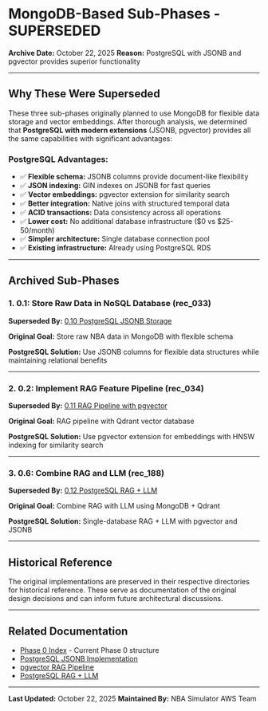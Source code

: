 # MongoDB-Based Sub-Phases - SUPERSEDED

**Archive Date:** October 22, 2025
**Reason:** PostgreSQL with JSONB and pgvector provides superior functionality

---

## Why These Were Superseded

These three sub-phases originally planned to use MongoDB for flexible data storage and vector embeddings. After thorough analysis, we determined that **PostgreSQL with modern extensions** (JSONB, pgvector) provides all the same capabilities with significant advantages:

### PostgreSQL Advantages:
- ✅ **Flexible schema:** JSONB columns provide document-like flexibility
- ✅ **JSON indexing:** GIN indexes on JSONB for fast queries
- ✅ **Vector embeddings:** pgvector extension for similarity search
- ✅ **Better integration:** Native joins with structured temporal data
- ✅ **ACID transactions:** Data consistency across all operations
- ✅ **Lower cost:** No additional database infrastructure ($0 vs $25-50/month)
- ✅ **Simpler architecture:** Single database connection pool
- ✅ **Existing infrastructure:** Already using PostgreSQL RDS

---

## Archived Sub-Phases

### 1. 0.1: Store Raw Data in NoSQL Database (rec_033)
**Superseded By:** [0.10 PostgreSQL JSONB Storage](../../0.10_postgresql_jsonb_storage/README.md)

**Original Goal:** Store raw NBA data in MongoDB with flexible schema

**PostgreSQL Solution:** Use JSONB columns for flexible data structures while maintaining relational benefits

---

### 2. 0.2: Implement RAG Feature Pipeline (rec_034)
**Superseded By:** [0.11 RAG Pipeline with pgvector](../../0.11_rag_pipeline_pgvector/README.md)

**Original Goal:** RAG pipeline with Qdrant vector database

**PostgreSQL Solution:** Use pgvector extension for embeddings with HNSW indexing for similarity search

---

### 3. 0.6: Combine RAG and LLM (rec_188)
**Superseded By:** [0.12 PostgreSQL RAG + LLM](../../0.12_rag_llm_integration/README.md)

**Original Goal:** Combine RAG with LLM using MongoDB + Qdrant

**PostgreSQL Solution:** Single-database RAG + LLM with pgvector and JSONB

---

## Historical Reference

The original implementations are preserved in their respective directories for historical reference. These serve as documentation of the original design decisions and can inform future architectural discussions.

---

## Related Documentation

- [Phase 0 Index](../../PHASE_0_INDEX.md) - Current Phase 0 structure
- [PostgreSQL JSONB Implementation](../../0.10_postgresql_jsonb_storage/README.md)
- [pgvector RAG Pipeline](../../0.11_rag_pipeline_pgvector/README.md)
- [PostgreSQL RAG + LLM](../../0.12_rag_llm_integration/README.md)

---

**Last Updated:** October 22, 2025
**Maintained By:** NBA Simulator AWS Team


